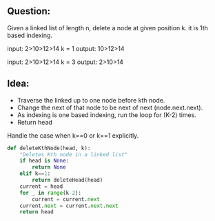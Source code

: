## Question:

Given a linked list of length n, delete a node at given position k.
it is 1th based indexing.

input: 2>10>12>14
k = 1
output: 10>12>14

input: 2>10>12>14
k = 3
output: 2>10>14

## Idea:

- Traverse the linked up to one node before kth node.
- Change the next of that node to be next of next (node.next.next).
- As indexing is one based indexing, run the loop for (K-2) times.
- Return head

Handle the case when k==0 or k==1 explicitly.

```py
def deleteKthNode(head, k):
    "Deletes Kth node in a linked list"
    if head is None:
        return None
    elif k==1:
        return deleteHead(head)
    current = head
    for _ in range(k-2):
        current = current.next
    current.next = current.next.next
    return head

```
